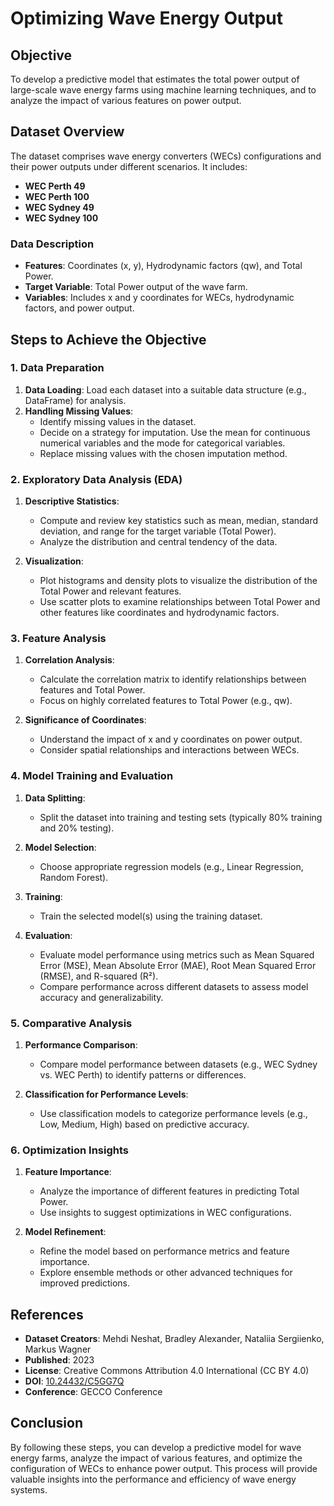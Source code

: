 # Optimizing Wave Energy Output

## Objective

To develop a predictive model that estimates the total power output of large-scale wave energy farms using machine learning techniques, and to analyze the impact of various features on power output.

## Dataset Overview

The dataset comprises wave energy converters (WECs) configurations and their power outputs under different scenarios. It includes:

- **WEC Perth 49**
- **WEC Perth 100**
- **WEC Sydney 49**
- **WEC Sydney 100**

### Data Description

- **Features**: Coordinates (x, y), Hydrodynamic factors (qw), and Total Power.
- **Target Variable**: Total Power output of the wave farm.
- **Variables**: Includes x and y coordinates for WECs, hydrodynamic factors, and power output.

## Steps to Achieve the Objective

### 1. **Data Preparation**

1. **Data Loading**: Load each dataset into a suitable data structure (e.g., DataFrame) for analysis.
2. **Handling Missing Values**: 
   - Identify missing values in the dataset.
   - Decide on a strategy for imputation. Use the mean for continuous numerical variables and the mode for categorical variables.
   - Replace missing values with the chosen imputation method.

### 2. **Exploratory Data Analysis (EDA)**

1. **Descriptive Statistics**:
   - Compute and review key statistics such as mean, median, standard deviation, and range for the target variable (Total Power).
   - Analyze the distribution and central tendency of the data.

2. **Visualization**:
   - Plot histograms and density plots to visualize the distribution of the Total Power and relevant features.
   - Use scatter plots to examine relationships between Total Power and other features like coordinates and hydrodynamic factors.

### 3. **Feature Analysis**

1. **Correlation Analysis**:
   - Calculate the correlation matrix to identify relationships between features and Total Power.
   - Focus on highly correlated features to Total Power (e.g., qw).

2. **Significance of Coordinates**:
   - Understand the impact of x and y coordinates on power output.
   - Consider spatial relationships and interactions between WECs.

### 4. **Model Training and Evaluation**

1. **Data Splitting**:
   - Split the dataset into training and testing sets (typically 80% training and 20% testing).

2. **Model Selection**:
   - Choose appropriate regression models (e.g., Linear Regression, Random Forest).

3. **Training**:
   - Train the selected model(s) using the training dataset.

4. **Evaluation**:
   - Evaluate model performance using metrics such as Mean Squared Error (MSE), Mean Absolute Error (MAE), Root Mean Squared Error (RMSE), and R-squared (R²).
   - Compare performance across different datasets to assess model accuracy and generalizability.

### 5. **Comparative Analysis**

1. **Performance Comparison**:
   - Compare model performance between datasets (e.g., WEC Sydney vs. WEC Perth) to identify patterns or differences.

2. **Classification for Performance Levels**:
   - Use classification models to categorize performance levels (e.g., Low, Medium, High) based on predictive accuracy.

### 6. **Optimization Insights**

1. **Feature Importance**:
   - Analyze the importance of different features in predicting Total Power.
   - Use insights to suggest optimizations in WEC configurations.

2. **Model Refinement**:
   - Refine the model based on performance metrics and feature importance.
   - Explore ensemble methods or other advanced techniques for improved predictions.

## References

- **Dataset Creators**: Mehdi Neshat, Bradley Alexander, Nataliia Sergiienko, Markus Wagner
- **Published**: 2023
- **License**: Creative Commons Attribution 4.0 International (CC BY 4.0)
- **DOI**: [10.24432/C5GG7Q](https://doi.org/10.24432/C5GG7Q)
- **Conference**: GECCO Conference

## Conclusion

By following these steps, you can develop a predictive model for wave energy farms, analyze the impact of various features, and optimize the configuration of WECs to enhance power output. This process will provide valuable insights into the performance and efficiency of wave energy systems.
